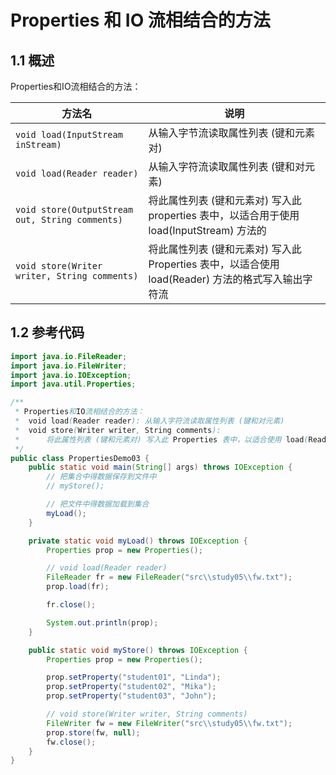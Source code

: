 # Properties 和 IO 流相结合的方法

## 1.1 概述

Properties和IO流相结合的方法：

| 方法名                                          | 说明                                                         |
| ----------------------------------------------- | ------------------------------------------------------------ |
| `void load(InputStream inStream)`               | 从输入字节流读取属性列表 (键和元素对)                        |
| `void load(Reader reader)`                      | 从输入字符流读取属性列表 (键和对元素)                        |
| `void store(OutputStream out, String comments)` | 将此属性列表 (键和元素对) 写入此 properties 表中，以适合用于使用 load(InputStream) 方法的 |
| `void store(Writer writer, String comments)`    | 将此属性列表 (键和元素对) 写入此 Properties 表中，以适合使用 load(Reader) 方法的格式写入输出字符流 |

## 1.2 参考代码

```java
import java.io.FileReader;
import java.io.FileWriter;
import java.io.IOException;
import java.util.Properties;

/**
 * Properties和IO流相结合的方法：
 *  void load(Reader reader): 从输入字符流读取属性列表 (键和对元素)
 *  void store(Writer writer, String comments):
 *      将此属性列表 (键和元素对) 写入此 Properties 表中，以适合使用 load(Reader) 方法的格式写入输出字符流
 */
public class PropertiesDemo03 {
    public static void main(String[] args) throws IOException {
        // 把集合中得数据保存到文件中
        // myStore();

        // 把文件中得数据加载到集合
        myLoad();
    }

    private static void myLoad() throws IOException {
        Properties prop = new Properties();

        // void load(Reader reader)
        FileReader fr = new FileReader("src\\study05\\fw.txt");
        prop.load(fr);

        fr.close();

        System.out.println(prop);
    }

    public static void myStore() throws IOException {
        Properties prop = new Properties();

        prop.setProperty("student01", "Linda");
        prop.setProperty("student02", "Mika");
        prop.setProperty("student03", "John");

        // void store(Writer writer, String comments)
        FileWriter fw = new FileWriter("src\\study05\\fw.txt");
        prop.store(fw, null);
        fw.close();
    }
}
```

